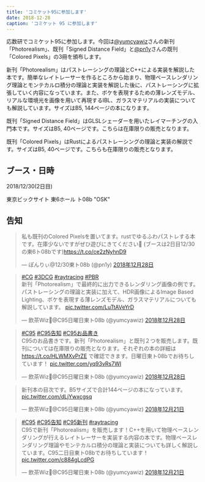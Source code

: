 ```yaml
---
title: 'コミケット95に参加します'
date: 2018-12-28
caption: 'コミケット 95 に参加します'
---
```



応数研でコミケット95に参加します。今回は[@yumcyawiz](https://twitter.com/yumcyawiz)さんの新刊「Photorealism」、既刊「Signed Distance Field」と[@pn1y](https://twitter.com/pn1y)さんの既刊「Colored Pixels」の3冊を頒布します。

新刊「Photorealism」はパストレーシングの理論とC++による実装を解説した本です。簡単なレイトレーサーを作るところから始まり、物理ベースレンダリング理論とモンテカルロ積分の理論と実装を解説した後に、パストレーシングに拡張していく内容になっています。また、ボケを表現するための薄レンズモデル、リアルな環境光を画像を用いて再現するIBL、ガラスマテリアルの実装についても解説しています。サイズはB5, 144ページの本になります。

既刊「Signed Distance Field」はGLSLシェーダーを用いたレイマーチングの入門本です。サイズはB5, 40ページです。こちらは在庫限りの販売となります。

既刊「Colored Pixels」はRustによるパストレーシングの理論と実装の解説です。サイズはB5, 40ページです。こちらも在庫限りの販売となります。

## ブース・日時

2018/12/30(2日目)

東京ビックサイト 東6ホール ト08b "OSK"

<!-- ## 頒布物

<img src="https://duaw26jehqd4r.cloudfront.net/items/3y1Y3f122k471R0i1Y3k/oshinagaki.png" width="512px"></img> -->

## 告知

<blockquote class="twitter-tweet" data-lang="ja"><p lang="ja" dir="ltr">私も既刊のColored Pixelsを置いてます。rustでゆるふわパストレする本です。在庫少ないですがぜひ遊びにきてください🙌 (ブースは2日目12/30の東6ト08bです)<a href="https://t.co/ce2zNyhnD9">https://t.co/ce2zNyhnD9</a></p>&mdash; ぽんりぃ@12/30東ト08b (@pn1y) <a href="https://twitter.com/pn1y/status/1078628959015727105?ref_src=twsrc%5Etfw">2018年12月28日</a></blockquote>

<blockquote class="twitter-tweet" data-lang="ja"><p lang="ja" dir="ltr"><a href="https://twitter.com/hashtag/CG?src=hash&amp;ref_src=twsrc%5Etfw">#CG</a> <a href="https://twitter.com/hashtag/3DCG?src=hash&amp;ref_src=twsrc%5Etfw">#3DCG</a> <a href="https://twitter.com/hashtag/raytracing?src=hash&amp;ref_src=twsrc%5Etfw">#raytracing</a> <a href="https://twitter.com/hashtag/PBR?src=hash&amp;ref_src=twsrc%5Etfw">#PBR</a> <br>新刊「Photorealism」で最終的に出力できるレンダリング画像の例です。パストレーシングの理論と実装に加えて、HDR画像によるImage Based Lighting、ボケを表現する薄レンズモデル、ガラスマテリアルについても解説しています。 <a href="https://t.co/LuTtAVeYrD">pic.twitter.com/LuTtAVeYrD</a></p>&mdash; 飲茶Wiz🍵@C95日曜日東ト08b (@yumcyawiz) <a href="https://twitter.com/yumcyawiz/status/1078620936385945601?ref_src=twsrc%5Etfw">2018年12月28日</a></blockquote>

<blockquote class="twitter-tweet" data-lang="ja"><p lang="ja" dir="ltr"><a href="https://twitter.com/hashtag/C95?src=hash&amp;ref_src=twsrc%5Etfw">#C95</a> <a href="https://twitter.com/hashtag/C95%E5%91%8A%E7%9F%A5?src=hash&amp;ref_src=twsrc%5Etfw">#C95告知</a> <a href="https://twitter.com/hashtag/C95%E3%81%8A%E5%93%81%E6%9B%B8%E3%81%8D?src=hash&amp;ref_src=twsrc%5Etfw">#C95お品書き</a><br>C95のお品書きです。新刊「Photorealism」と既刊２つを販売します。既刊については在庫限りの販売となります。それぞれの本の詳細は <a href="https://t.co/HLWMXvPrZE">https://t.co/HLWMXvPrZE</a> で確認できます。日曜日東ト08bでお待ちしています！ <a href="https://t.co/yq93vRs7WI">pic.twitter.com/yq93vRs7WI</a></p>&mdash; 飲茶Wiz🍵@C95日曜日東ト08b (@yumcyawiz) <a href="https://twitter.com/yumcyawiz/status/1078620928408350726?ref_src=twsrc%5Etfw">2018年12月28日</a></blockquote>

<blockquote class="twitter-tweet" data-lang="ja"><p lang="ja" dir="ltr">新刊本の目次です。B5サイズで合計144ページの本になっています。 <a href="https://t.co/dLjYwxcgsq">pic.twitter.com/dLjYwxcgsq</a></p>&mdash; 飲茶Wiz🍵@C95日曜日東ト08b (@yumcyawiz) <a href="https://twitter.com/yumcyawiz/status/1076252105898250241?ref_src=twsrc%5Etfw">2018年12月21日</a></blockquote>

<blockquote class="twitter-tweet" data-lang="ja"><p lang="ja" dir="ltr"><a href="https://twitter.com/hashtag/C95?src=hash&amp;ref_src=twsrc%5Etfw">#C95</a> <a href="https://twitter.com/hashtag/C95%E5%91%8A%E7%9F%A5?src=hash&amp;ref_src=twsrc%5Etfw">#C95告知</a> <a href="https://twitter.com/hashtag/C95%E6%96%B0%E5%88%8A?src=hash&amp;ref_src=twsrc%5Etfw">#C95新刊</a> <a href="https://twitter.com/hashtag/raytracing?src=hash&amp;ref_src=twsrc%5Etfw">#raytracing</a><br>C95で新刊「Photorealism」を販売します！C++を用いて物理ベースレンダリングが行えるレイトレーサーを実装する内容の本です。物理ベースレンダリング理論やモンテカルロ積分の理論と実装についても詳しく解説しています。C95二日目東ト08bでお待ちしています！ <a href="https://t.co/c884gLcdPG">pic.twitter.com/c884gLcdPG</a></p>&mdash; 飲茶Wiz🍵@C95日曜日東ト08b (@yumcyawiz) <a href="https://twitter.com/yumcyawiz/status/1076250362850332674?ref_src=twsrc%5Etfw">2018年12月21日</a></blockquote>
